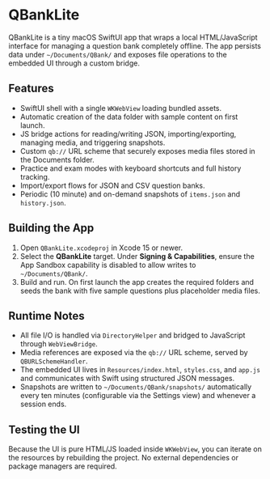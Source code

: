 # QBankLite

QBankLite is a tiny macOS SwiftUI app that wraps a local HTML/JavaScript interface for managing a question bank completely offline. The app persists data under `~/Documents/QBank/` and exposes file operations to the embedded UI through a custom bridge.

## Features

- SwiftUI shell with a single `WKWebView` loading bundled assets.
- Automatic creation of the data folder with sample content on first launch.
- JS bridge actions for reading/writing JSON, importing/exporting, managing media, and triggering snapshots.
- Custom `qb://` URL scheme that securely exposes media files stored in the Documents folder.
- Practice and exam modes with keyboard shortcuts and full history tracking.
- Import/export flows for JSON and CSV question banks.
- Periodic (10 minute) and on-demand snapshots of `items.json` and `history.json`.

## Building the App

1. Open `QBankLite.xcodeproj` in Xcode 15 or newer.
2. Select the **QBankLite** target. Under **Signing & Capabilities**, ensure the App Sandbox capability is disabled to allow writes to `~/Documents/QBank/`.
3. Build and run. On first launch the app creates the required folders and seeds the bank with five sample questions plus placeholder media files.

## Runtime Notes

- All file I/O is handled via `DirectoryHelper` and bridged to JavaScript through `WebViewBridge`.
- Media references are exposed via the `qb://` URL scheme, served by `QBURLSchemeHandler`.
- The embedded UI lives in `Resources/index.html`, `styles.css`, and `app.js` and communicates with Swift using structured JSON messages.
- Snapshots are written to `~/Documents/QBank/snapshots/` automatically every ten minutes (configurable via the Settings view) and whenever a session ends.

## Testing the UI

Because the UI is pure HTML/JS loaded inside `WKWebView`, you can iterate on the resources by rebuilding the project. No external dependencies or package managers are required.
